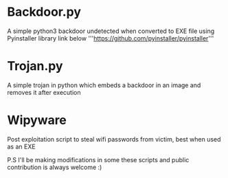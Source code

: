 # Backdoor.py
A simple python3 backdoor undetected when converted to EXE file using Pyinstaller library link below
'''https://github.com/pyinstaller/pyinstaller'''

# Trojan.py
A simple trojan in python which embeds a backdoor in an image and removes it after execution

# Wipyware
Post exploitation script to steal wifi passwords from victim, best when used as an EXE

P.S I'll be making modifications in some these scripts and public contribution is always welcome :)
